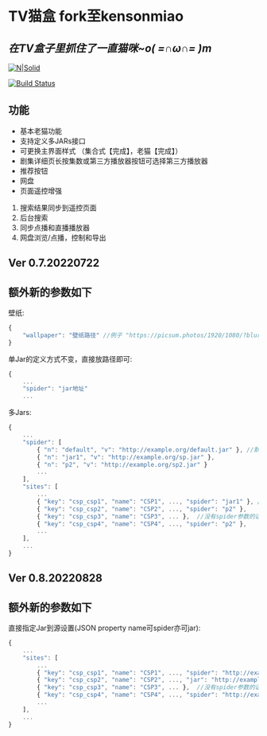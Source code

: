 # TV猫盒  fork至kensonmiao
## _在TV盒子里抓住了一直猫咪~o( =∩ω∩= )m_

[![N|Solid](https://raw.githubusercontent.com/kensonmiao/CatVodTVOSC/main/app/src/main/res/drawable/app_banner.png)](https://nodesource.com/products/nsolid)

[![Build Status](https://travis-ci.org/joemccann/dillinger.svg?branch=master)](https://travis-ci.org/joemccann/dillinger)

## 功能

- 基本老猫功能
- 支持定义多JARs接口
- 可更换主界面样式 （集合式【完成】，老猫【完成】）
- 剧集详细页长按集数或第三方播放器按钮可选择第三方播放器
- 推荐按钮
- 网盘
- 页面遥控增强
 1. 搜索结果同步到遥控页面
 2. 后台搜索
 3. 同步点播和直播播放器
 4. 网盘浏览/点播，控制和导出

## Ver 0.7.20220722
## 额外新的参数如下

壁纸:
```javascript
{
    "wallpaper": "壁纸路径" //例子 "https://picsum.photos/1920/1080/?blur=10"
}
```

单Jar的定义方式不变，直接放路径即可:
```javascript
{
    ...
    "spider": "jar地址"
    ...
```

多Jars:
```javascript
{
    ...
    "spider": [
        { "n": "default", "v": "http://example.org/default.jar" }, //默认jar
        { "n": "jar1", "v": "http://example.org/sp.jar" },
        { "n": "p2", "v": "http://example.org/sp2.jar" }
        ...
    ],
    "sites": [
        ...
        { "key": "csp_csp1", "name": "CSP1", ..., "spider": "jar1" }, //对应spider里的n值
        { "key": "csp_csp2", "name": "CSP2", ..., "spider": "p2" },
        { "key": "csp_csp3", "name": "CSP3", ... },  //没有spider参数的话，使用默认jar
        { "key": "csp_csp4", "name": "CSP4", ..., "spider": "p2" },
        ...
    ],
    ...
}
```

## Ver 0.8.20220828
## 额外新的参数如下

直接指定Jar到源设置(JSON property name可spider亦可jar):
```javascript
{
    ...
    "sites": [
        ...
        { "key": "csp_csp1", "name": "CSP1", ..., "spider": "http://example.org/sp.jar" }, //jar包1号，当csp_csp1被调用时，sp.jar的类会被调用
        { "key": "csp_csp2", "name": "CSP2", ..., "jar": "http://example.org/sp2.jar" }, //jar包2号，当csp_csp2被调用时，sp2.jar的类会被调用
        { "key": "csp_csp3", "name": "CSP3", ... },  //没有spider参数的话，使用默认jar
        { "key": "csp_csp4", "name": "CSP4", ..., "spider": "http://example.org/sp2.jar" }, //jar包2号会被重用
        ...
    ],
    ...
}
```

